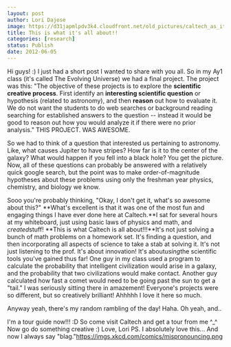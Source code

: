 ```yaml
---
layout: post
author: Lori Dajose
image: https://d31japmlpdv3k4.cloudfront.net/old_pictures/caltech_as_it_happens/6a0105349b8251970b0168ec00c859970c.jpg
title: This is what it's all about!! 
categories: [research]
status: Publish
date: 2012-06-05
---
```


Hi guys! :)
﻿I just had a short post I wanted to share with you all. So in my Ay1 class (it's called The Evolving Universe) we had a final project. The project was this:
"The objective of these projects is to explore the **scientific creative process**. First identify an **interesting scientific question** or hypothesis (related to astronomy), and then **reason** out how to evaluate it. We do not want the students to do web searches or background reading searching for established answers to the question -- instead it would be good to reason out how you would analyze it if there were no prior analysis."
THIS PROJECT. WAS AWESOME.

So we had to think of a question that interested us pertaining to astronomy. Like, what causes Jupiter to have stripes? How far is it to the center of the galaxy? What would happen if you fell into a black hole? You get the picture. Now, all of these questions can probably be answered with a relatively quick google search, but the point was to make order-of-magnitude hypotheses about these problems using only the freshman year physics, chemistry, and biology we know.

Sooo you're probably thinking, "Okay, I don't get it, what's so awesome about this?"
**What's excellent is that it was one of the most fun and engaging things I have ever done here at Caltech.**I sat for several hours at my whiteboard, just using basic laws of physics and math, and *created*stuff! **This is what Caltech is all about!!!**It's not just solving a bunch of math problems on a homework set. It's finding a question, and then incorporating all aspects of science to take a stab at solving it. It's not just listening to the prof. It's about innovation! It's about*using*the scientific tools you've gained thus far!
One guy in my class used a program to calculate the probability that intelligent civilization would arise in a galaxy, and the probability that two civilizations would make contact. Another guy calculated how fast a comet would need to be going past the sun to get a "tail." I was seriously sitting there in amazement! Everyone's projects were so different, but so creatively brilliant! Ahhhhh I love it here so much.

Anyway yeah, there's my random rambling of the day! Haha. Oh yeah, and..

I'm a tour guide now!!! :D So come visit Caltech and get a tour from me ^_^
Now go do something creative :)
Love,
Lori
PS. I absolutely love this... And now I always say "blag."https://imgs.xkcd.com/comics/mispronouncing.png
